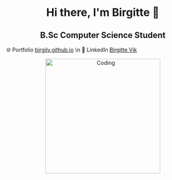 <h1 align="center">Hi there, I'm Birgitte 👋</h1> 
<h2 align="center">B.Sc Computer Science Student</h2>

🌐 Portfolio <a href="https://birgilv.github.io/" target="_blank">birgilv.github.io</a> \n
💼 LinkedIn <a href="https://www.linkedin.com/in/birgitte-vik-a043a5b9/" target="_blank">Birgitte Vik</a>

<p align="center">
  <img alt="Coding" width="300" src="https://cdn.dribbble.com/users/1277312/screenshots/14733298/media/39b1045e593737587dd60e42c8422d1f.gif" />
</p>
